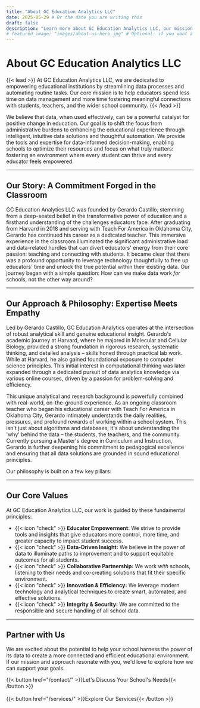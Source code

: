 ```yaml
---
title: "About GC Education Analytics LLC"
date: 2025-05-29 # Or the date you are writing this
draft: false
description: "Learn more about GC Education Analytics LLC, our mission to empower educators with data-driven solutions, and the vision of our founder, Gerardo Castillo."
# featured_image: "images/about-us-hero.jpg" # Optional: if you want a hero image for this page, place in assets/images/
---
```


# About GC Education Analytics LLC

{{< lead >}}
At GC Education Analytics LLC, we are dedicated to empowering educational institutions by streamlining data processes and automating routine tasks. Our core mission is to help educators spend less time on data management and more time fostering meaningful connections with students, teachers, and the wider school community.
{{< /lead >}}

We believe that data, when used effectively, can be a powerful catalyst for positive change in education. Our goal is to shift the focus from administrative burdens to enhancing the educational experience through intelligent, intuitive data solutions and thoughtful automation. We provide the tools and expertise for data-informed decision-making, enabling schools to optimize their resources and focus on what truly matters: fostering an environment where every student can thrive and every educator feels empowered.

---

## Our Story: A Commitment Forged in the Classroom

GC Education Analytics LLC was founded by Gerardo Castillo, stemming from a deep-seated belief in the transformative power of education and a firsthand understanding of the challenges educators face. After graduating from Harvard in 2018 and serving with Teach For America in Oklahoma City, Gerardo has continued his career as a dedicated teacher. This immersive experience in the classroom illuminated the significant administrative load and data-related hurdles that can divert educators' energy from their core passion: teaching and connecting with students. It became clear that there was a profound opportunity to leverage technology thoughtfully to free up educators' time and unlock the true potential within their existing data. Our journey began with a simple question: How can we make data work *for* schools, not the other way around?

---

## Our Approach & Philosophy: Expertise Meets Empathy

Led by Gerardo Castillo, GC Education Analytics operates at the intersection of robust analytical skill and genuine educational insight. Gerardo's academic journey at Harvard, where he majored in Molecular and Cellular Biology, provided a strong foundation in rigorous research, systematic thinking, and detailed analysis – skills honed through practical lab work. While at Harvard, he also gained foundational exposure to computer science principles. This initial interest in computational thinking was later expanded through a dedicated pursuit of data analytics knowledge via various online courses, driven by a passion for problem-solving and efficiency.

This unique analytical and research background is powerfully combined with real-world, on-the-ground experience. As an ongoing classroom teacher who began his educational career with Teach For America in Oklahoma City, Gerardo intimately understands the daily realities, pressures, and profound rewards of working within a school system. This isn't just about algorithms and databases; it's about understanding the 'why' behind the data – the students, the teachers, and the community. Currently pursuing a Master's degree in Curriculum and Instruction, Gerardo is further deepening his commitment to pedagogical excellence and ensuring that all data solutions are grounded in sound educational principles.

Our philosophy is built on a few key pillars:


---

## Our Core Values

At GC Education Analytics LLC, our work is guided by these fundamental principles:

* {{< icon "check" >}} **Educator Empowerment:** We strive to provide tools and insights that give educators more control, more time, and greater capacity to impact student success.
* {{< icon "check" >}} **Data-Driven Insight:** We believe in the power of data to illuminate paths to improvement and to support equitable outcomes for all students.
* {{< icon "check" >}} **Collaborative Partnership:** We work *with* schools, listening to their needs and co-creating solutions that fit their specific environment.
* {{< icon "check" >}} **Innovation & Efficiency:** We leverage modern technology and analytical techniques to create smart, automated, and effective solutions.
* {{< icon "check" >}} **Integrity & Security:** We are committed to the responsible and secure handling of all school data.

---

## Partner with Us

We are excited about the potential to help your school harness the power of its data to create a more connected and efficient educational environment. If our mission and approach resonate with you, we'd love to explore how we can support your goals.

<div class="mt-6 text-center">
    {{< button href="/contact/" >}}Let's Discuss Your School's Needs{{< /button >}} <br> <br>
    {{< button href="/services/" >}}Explore Our Services{{< /button >}} 
    </div>
